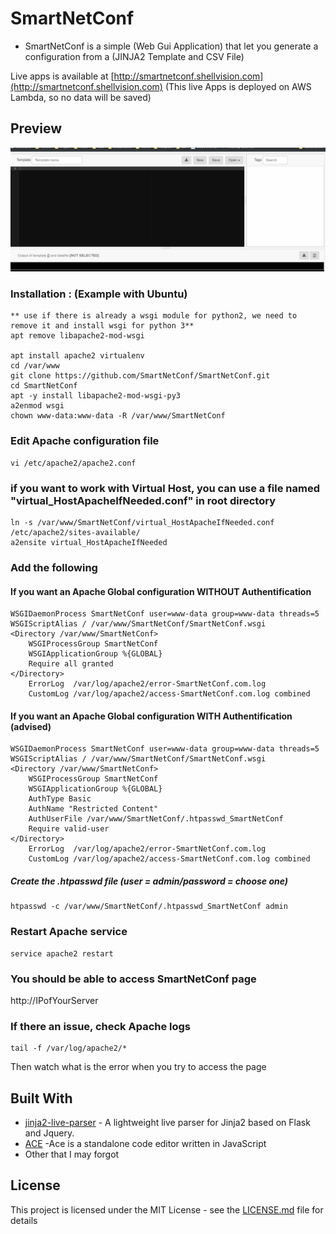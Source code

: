 # SmartNetConf
* SmartNetConf is a simple (Web Gui Application) that let you generate a configuration from a (JINJA2 Template and CSV File)

Live apps is available at [http://smartnetconf.shellvision.com](http://smartnetconf.shellvision.com)
(This live Apps is deployed on AWS Lambda, so no data will be saved)

## Preview
![preview](HowTO_SmartNetConf.gif)

### Installation : (Example with Ubuntu)
    ** use if there is already a wsgi module for python2, we need to remove it and install wsgi for python 3**
    apt remove libapache2-mod-wsgi

    apt install apache2 virtualenv
    cd /var/www
    git clone https://github.com/SmartNetConf/SmartNetConf.git
    cd SmartNetConf
    apt -y install libapache2-mod-wsgi-py3
    a2enmod wsgi
    chown www-data:www-data -R /var/www/SmartNetConf

### Edit Apache configuration file 
    vi /etc/apache2/apache2.conf

### if you want to work with Virtual Host, you can use a file named "virtual_HostApacheIfNeeded.conf" in root directory
    ln -s /var/www/SmartNetConf/virtual_HostApacheIfNeeded.conf /etc/apache2/sites-available/
    a2ensite virtual_HostApacheIfNeeded

### Add the following
#### If you want an Apache Global configuration WITHOUT Authentification
    WSGIDaemonProcess SmartNetConf user=www-data group=www-data threads=5
    WSGIScriptAlias / /var/www/SmartNetConf/SmartNetConf.wsgi
    <Directory /var/www/SmartNetConf>
        WSGIProcessGroup SmartNetConf
        WSGIApplicationGroup %{GLOBAL}
        Require all granted
    </Directory>
        ErrorLog  /var/log/apache2/error-SmartNetConf.com.log
        CustomLog /var/log/apache2/access-SmartNetConf.com.log combined

#### If you want an Apache Global configuration WITH Authentification (advised)
    WSGIDaemonProcess SmartNetConf user=www-data group=www-data threads=5
    WSGIScriptAlias / /var/www/SmartNetConf/SmartNetConf.wsgi
    <Directory /var/www/SmartNetConf>
        WSGIProcessGroup SmartNetConf
        WSGIApplicationGroup %{GLOBAL}
        AuthType Basic
        AuthName "Restricted Content"
        AuthUserFile /var/www/SmartNetConf/.htpasswd_SmartNetConf
        Require valid-user
    </Directory>
        ErrorLog  /var/log/apache2/error-SmartNetConf.com.log
        CustomLog /var/log/apache2/access-SmartNetConf.com.log combined

##### Create the .htpasswd file (user = admin/password = choose one)
    htpasswd -c /var/www/SmartNetConf/.htpasswd_SmartNetConf admin

### Restart Apache service
    service apache2 restart

### You should be able to access SmartNetConf page
http://IPofYourServer

### If there an issue, check Apache logs
    tail -f /var/log/apache2/*
Then watch what is the error when you try to access the page

## Built With

* [jinja2-live-parser](https://github.com/qn7o/jinja2-live-parser) - A lightweight live parser for Jinja2 based on Flask and Jquery.
* [ACE](https://github.com/ajaxorg/ace) -Ace is a standalone code editor written in JavaScript
* Other that I may forgot

## License

This project is licensed under the MIT License - see the [LICENSE.md](LICENSE.md) file for details
